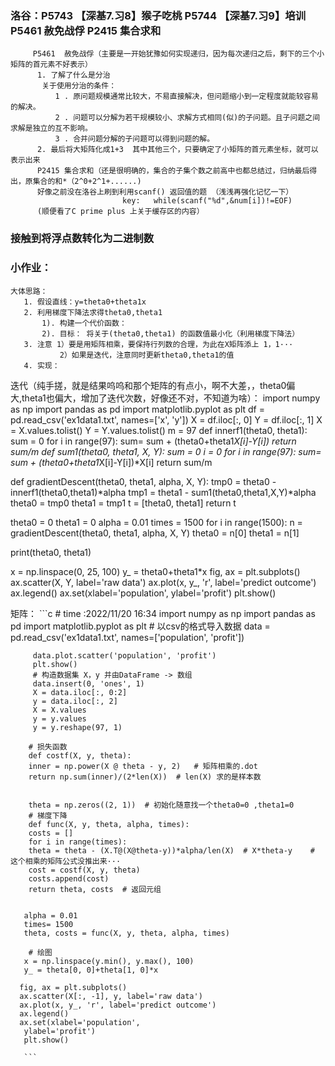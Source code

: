 ### 洛谷：P5743	【深基7.习8】猴子吃桃	P5744	【深基7.习9】培训       P5461	赦免战俘      P2415 集合求和
         P5461	赦免战俘（主要是一开始犹豫如何实现递归，因为每次递归之后，剩下的三个小矩阵的首元素不好表示）
          1. 了解了什么是分治
           关于使用分治的条件：
              1 . 原问题规模通常比较大，不易直接解决，但问题缩小到一定程度就能较容易的解决。
              2 . 问题可以分解为若干规模较小、求解方式相同(似)的子问题。且子问题之间求解是独立的互不影响。
              3 . 合并问题分解的子问题可以得到问题的解。
          2. 最后将大矩阵化成1+3  其中其他三个，只要确定了小矩阵的首元素坐标，就可以表示出来
          P2415 集合求和（还是很明确的，集合的子集个数之前高中也都总结过，归纳最后得出，原集合的和*（2^0+2^1+......)
          好像之前没在洛谷上刷到利用scanf() 返回值的题 （浅浅再强化记忆一下） 
                             key:   while(scanf("%d",&num[i])!=EOF)
          (顺便看了C prime plus 上关于缓存区的内容）
          
### 接触到将浮点数转化为二进制数

### 小作业：
    大体思路： 
       1. 假设直线：y=theta0+theta1x
       2. 利用梯度下降法求得theta0,theta1 
           1). 构建一个代价函数：  
           2). 目标： 将关于(theta0,theta1) 的函数值最小化（利用梯度下降法）
       3. 注意 1）要是用矩阵相乘，要保持行列数的合理，为此在X矩阵添上 1，1···
               2）如果是迭代，注意同时更新theta0,theta1的值 
       4. 实现：
 迭代（纯手搓，就是结果呜呜和那个矩阵的有点小，啊不大差，，theta0偏大,theta1也偏大，增加了迭代次数，好像还不对，不知道为啥）：
import numpy as np
import pandas as pd
import matplotlib.pyplot as plt
df = pd.read_csv('ex1data1.txt', names=['x', 'y'])
X = df.iloc[:, 0]
Y = df.iloc[:, 1]
X = X.values.tolist()
Y = Y.values.tolist()
m = 97
def innerf1(theta0, theta1):
    sum = 0
    for i in range(97):
        sum= sum + (theta0+theta1*X[i]-Y[i])
        return sum/m
def sum1(theta0, theta1, X, Y):
    sum = 0
    i = 0
    for i in range(97):
        sum= sum + (theta0+theta1*X[i]-Y[i])*X[i]
        return sum/m

def gradientDescent(theta0, theta1, alpha, X, Y):
    tmp0 = theta0 - innerf1(theta0,theta1)*alpha
    tmp1 = theta1 - sum1(theta0,theta1,X,Y)*alpha
    theta0 = tmp0
    theta1 = tmp1
    t = [theta0, theta1]
    return t

theta0 = 0
theta1 = 0
alpha = 0.01
times = 1500
for i in range(1500):
    n = gradientDescent(theta0, theta1, alpha, X, Y)
    theta0 = n[0]
    theta1 = n[1]

print(theta0, theta1)


x = np.linspace(0, 25, 100)
y_ = theta0+theta1*x
fig, ax = plt.subplots()
ax.scatter(X, Y, label='raw data')
ax.plot(x, y_, 'r', label='predict outcome')
ax.legend()
ax.set(xlabel='population',
       ylabel='profit')
plt.show()

矩阵：
       ```c
         # time :2022/11/20  16:34
         import numpy as np
         import pandas as pd
         import matplotlib.pyplot as plt
         # 以csv的格式导入数据
         data = pd.read_csv('ex1data1.txt', names=['population', 'profit'])

         data.plot.scatter('population', 'profit')
         plt.show()
         # 构造数据集 X，y 并由DataFrame -> 数组
         data.insert(0, 'ones', 1)
         X = data.iloc[:, 0:2]
         y = data.iloc[:, 2]
         X = X.values
         y = y.values
         y = y.reshape(97, 1)

        # 损失函数
        def costf(X, y, theta):
        inner = np.power(X @ theta - y, 2)   # 矩阵相乘的.dot
        return np.sum(inner)/(2*len(X))  # len(X) 求的是样本数


        theta = np.zeros((2, 1))  # 初始化随意找一个theta0=0 ,theta1=0
        # 梯度下降
        def func(X, y, theta, alpha, times):
        costs = []
        for i in range(times):
        theta = theta - (X.T@(X@theta-y))*alpha/len(X)  # X*theta-y    # 这个相乘的矩阵公式没推出来···
        cost = costf(X, y, theta)
        costs.append(cost)
        return theta, costs  # 返回元组


       alpha = 0.01
       times= 1500
       theta, costs = func(X, y, theta, alpha, times)

        # 绘图 
       x = np.linspace(y.min(), y.max(), 100)
       y_ = theta[0, 0]+theta[1, 0]*x

      fig, ax = plt.subplots()
      ax.scatter(X[:, -1], y, label='raw data')
      ax.plot(x, y_, 'r', label='predict outcome')
      ax.legend()
      ax.set(xlabel='population',
       ylabel='profit')
       plt.show()
       
       ```
         
